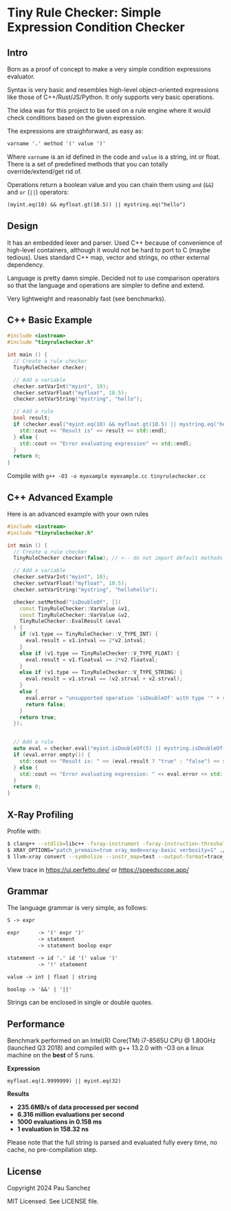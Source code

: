 # Tiny Rule Checker: Simple Expression Condition Checker

## Intro

Born as a proof of concept to make a very simple condition expressions
evaluator.

Syntax is very basic and resembles high-level object-oriented expressions like
those of C++/Rust/JS/Python. It only supports very basic operations.

The idea was for this project to be used on a rule engine where it would check
conditions based on the given expression.

The expressions are straighforward, as easy as:

```txt
varname '.' method '(' value ')'
```

Where `varname` is an id defined in the code and `value` is a string, int or float.
There is a set of predefined methods that you can totally override/extend/get rid of.

Operations return a boolean value and you can chain them using `and` (`&&`) and `or` (`||`) operators:

```txt
(myint.eq(10) && myfloat.gt(10.5)) || mystring.eq("hello")
```

## Design

It has an embedded lexer and parser. Used C++ because of convenience of high-level
containers, although it would not be hard to port to C (maybe tedious). Uses
standard C++ map, vector and strings, no other external dependency.

Language is pretty damn simple. Decided not to use comparison operators so that
the language and operations are simpler to define and extend.

Very lightweight and reasonably fast (see benchmarks).

## C++ Basic Example

```cpp
#include <iostream>
#include "tinyrulechecker.h"

int main () {
  // Create a rule checker
  TinyRuleChecker checker;

  // Add a variable
  checker.setVarInt("myint", 10);
  checker.setVarFloat("myfloat", 10.5);
  checker.setVarString("mystring", "hello");

  // Add a rule
  bool result;
  if (checker.eval("myint.eq(10) && myfloat.gt(10.5) || mystring.eq('hello')", result)) {
    std::cout << "Result is" << result << std::endl;
  } else {
    std::cout << "Error evaluating expression" << std::endl;
  }
  return 0;
}
```

Compile with `g++ -O3 -o myexample myexample.cc tinyrulechecker.cc`

## C++ Advanced Example

Here is an advanced example with your own rules

```cpp
#include <iostream>
#include "tinyrulechecker.h"

int main () {
  // Create a rule checker
  TinyRuleChecker checker(false); // <-- do not import default methods

  // Add a variable
  checker.setVarInt("myint", 10);
  checker.setVarFloat("myfloat", 10.5);
  checker.setVarString("mystring", "hellohello");

  checker.setMethod("isDoubleOf", [](
    const TinyRuleChecker::VarValue &v1,
    const TinyRuleChecker::VarValue &v2,
    TinyRuleChecker::EvalResult &eval
  ) {
    if (v1.type == TinyRuleChecker::V_TYPE_INT) {
      eval.result = v1.intval == 2*v2.intval;
    }
    else if (v1.type == TinyRuleChecker::V_TYPE_FLOAT) {
      eval.result = v1.floatval == 2*v2.floatval;
    }
    else if (v1.type == TinyRuleChecker::V_TYPE_STRING) {
      eval.result = v1.strval == (v2.strval + v2.strval);
    }
    else {
      eval.error = "unsupported operation 'isDoubleOf' with type '" + std::string(1, v1.type) + "'";
      return false;
    }
    return true;
  });


  // Add a rule
  auto eval = checker.eval("myint.isDoubleOf(5) || mystring.isDoubleOf(\"hello\")");
  if (eval.error.empty()) {
    std::cout << "Result is: " << (eval.result ? "true" : "false") << std::endl;
  } else {
    std::cout << "Error evaluating expression: " << eval.error << std::endl;
  }
  return 0;
}
```

## X-Ray Profiling

Profile with:
```sh
$ clang++ --stdlib=libc++ -fxray-instrument -fxray-instruction-threshold=1 -O3  -ggdb3 -o test test.cc tinyrulechecker.cc
$ XRAY_OPTIONS="patch_premain=true xray_mode=xray-basic verbosity=1" ./test
$ llvm-xray convert --symbolize --instr_map=test --output-format=trace_event xray-log.test.* | gzip> test-trace.txt.gz"
```

View trace in https://ui.perfetto.dev/ or https://speedscope.app/

## Grammar

The language grammar is very simple, as follows:

```txt
S -> expr

expr      -> '(' expr ')'
          -> statement
          -> statement boolop expr

statement -> id '.' id '(' value ')'
          -> '!' statement

value -> int | float | string

boolop -> '&&' | '||'
```

Strings can be enclosed in single or double quotes.

## Performance

Benchmark performed on an Intel(R) Core(TM) i7-8565U CPU @ 1.80GHz (launched Q3
2018) and compiled with g++ 13.2.0 with -O3 on a linux machine on the **best** of 5 runs.

**Expression**

`myfloat.eq(1.9999999) || myint.eq(32)`

**Results**

- **235.6MB/s of data processed per second**
- **6.316 million evaluations per second**
- **1000 evaluations in 0.158 ms**
- **1 evaluation in 158.32 ns**

Please note that the full string is parsed and evaluated fully every time,
no cache, no pre-compilation step.

## License

Copyright 2024 Pau Sanchez

MIT Licensed. See LICENSE file.